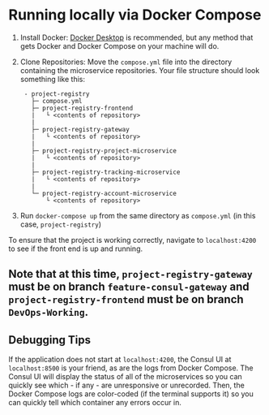 
# Running locally via Docker Compose

1. Install Docker: [Docker Desktop](https://docs.docker.com/docker-for-windows/install/) is recommended, but any method that gets Docker and Docker Compose on your machine will do.
2. Clone Repositories: Move the `compose.yml` file into the directory containing the microservice repositories. Your file structure should look something like this:

        - project-registry
          ├─ compose.yml
          ├─ project-registry-frontend
          |   └ <contents of repository>
          |
          ├─ project-registry-gateway
          |   └ <contents of repository>
          |
          ├─ project-registry-project-microservice
          |   └ <contents of repository>
          |
          ├─ project-registry-tracking-microservice
          |   └ <contents of repository>
          |
          └─ project-registry-account-microservice
              └ <contents of repository>

3. Run `docker-compose up` from the same directory as `compose.yml` (in this case, `project-registry`)

To ensure that the project is working correctly, navigate to `localhost:4200` to see if the front end is up and running.

## Note that at this time, `project-registry-gateway` must be on branch `feature-consul-gateway` and `project-registry-frontend` must be on branch `DevOps-Working`.

## Debugging Tips

If the application does not start at `localhost:4200`, the Consul UI at `localhost:8500` is your friend, as are the logs from Docker Compose. The Consul UI will display the status of all of the microservices so you can quickly see which - if any - are unresponsive or unrecorded. Then, the Docker Compose logs are color-coded (if the terminal supports it) so you can quickly tell which container any errors occur in.
